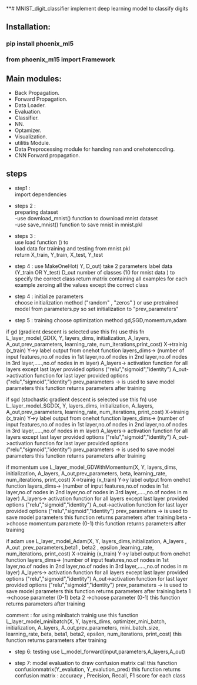**# MNIST_digit_classifier
implement deep learning model to classify digits

## Installation:
### pip install phoenix_ml5
### from phoenix_m15 import Framework


## Main modules:
* Back Propagation.
* Forward Propagation.
* Data Loader.
* Evaluation.
* Classifier.
* NN.
* Optamizer.
* Visualization.
* utilitis Module.
* Data Preprocessing module for handing nan and onehotencoding.
* CNN Forward propagation.


## steps
* step1 :<br/> 
import dependencies<br/>

* steps 2 :<br/>
preparing dataset<br/>
-use download_mnist() function to download mnist dataset<br/> 
-use save_mnist() function to save mnist in mnist.pkl<br/>

* steps 3 :<br/>
use load function () to<br/>
load data for training and testing from mnist.pkl<br/>
return X_train, Y_train, X_test, Y_test 

* step 4 :
use MakeOneHot( Y, D_out)
take 2 parameters
label data (Y_train OR Y_test) 
D_out number of classes (10 for mnist data )
to specify the correct class
return matrix containing all examples for each example zeroing all the values except the correct class

* step 4 :
initialize parameters  
choose initialization method ("random" , "zeros" )
or use pretrained model from parameters.py so set initialization to "prev_parameters"

* step 5 :
training
choose optimization method 
gd,SGD,momentum,adam

if gd (gradient descent is selected use this fn)
use this fn
L_layer_model_GD(X, Y, layers_dims, initialization, A_layers, A_out,prev_parameters, learning_rate, num_iterations,print_cost)
X->trainig (x_train)
Y->y label output from onehot function
layers_dims-> (number of input features,no.of nodes in 1st layer,no.of nodes in 2nd layer,no.of nodes in 3rd layer,.....,no.of nodes in m layer)
A_layers-> activation function for all layers except last layer provided options ("relu","sigmoid","identity")
A_out->activation function for last layer provided options ("relu","sigmoid","identity")
prev_parameters -> is used to save model parameters 
this function returns parameters after training


if sgd (stochastic gradient descent is selected use this fn)
use
 L_layer_model_SGD(X, Y, layers_dims, initialization, A_layers, A_out,prev_parameters, learning_rate, num_iterations, print_cost)
X->trainig (x_train)
Y->y label output from onehot function
layers_dims-> (number of input features,no.of nodes in 1st layer,no.of nodes in 2nd layer,no.of nodes in 3rd layer,.....,no.of nodes in m layer)
A_layers-> activation function for all layers except last layer provided options ("relu","sigmoid","identity")
A_out->activation function for last layer provided options ("relu","sigmoid","identity")
prev_parameters -> is used to save model parameters 
this function returns parameters after training 


if momentum
use
 L_layer_model_GDWithMomentum(X, Y, layers_dims, initialization, A_layers, A_out,prev_parameters, beta, learning_rate, num_iterations, print_cost)
X->trainig (x_train)
Y->y label output from onehot function
layers_dims-> (number of input features,no.of nodes in 1st layer,no.of nodes in 2nd layer,no.of nodes in 3rd layer,.....,no.of nodes in m layer)
A_layers-> activation function for all layers except last layer provided options ("relu","sigmoid","identity")
A_out->activation function for last layer provided options ("relu","sigmoid","identity")
prev_parameters -> is used to save model parameters 
this function returns parameters after training 
beta ->choose momentum paramete (0-1)
this function returns parameters after training 

if adam
use
L_layer_model_Adam(X, Y, layers_dims,initialization, A_layers , A_out ,prev_parameters,beta1 , beta2 ,  epsilon ,learning_rate,
                                                 num_iterations,  print_cost)
X->trainig (x_train)
Y->y label output from onehot function
layers_dims-> (number of input features,no.of nodes in 1st layer,no.of nodes in 2nd layer,no.of nodes in 3rd layer,.....,no.of nodes in m layer)
A_layers-> activation function for all layers except last layer provided options ("relu","sigmoid","identity")
A_out->activation function for last layer provided options ("relu","sigmoid","identity")
prev_parameters -> is used to save model parameters 
this function returns parameters after training 
beta 1 ->choose parameter (0-1)
beta 2 ->choose parameter (0-1)
this function returns parameters after training 

comment :
for using minibatch trainig 
use this function
L_layer_model_minibatch(X, Y, layers_dims, optimizer_mini_batch, initialization, A_layers, A_out,prev_parameters,
                                                      mini_batch_size, learning_rate, beta,
                            beta1, beta2, epsilon, num_iterations, print_cost)
this function returns parameters after training 

* step 6:
testing 
use 
L_model_forward(input,parameters,A_layers,A_out)


* step 7: 
model evaluation
to draw confusion matrix 
call this function
confusionmatrix(Y_evalution, Y_evalution_pred)
this function returns confusion matrix : accuracy , Precision, Recall, F1 score for each class 



